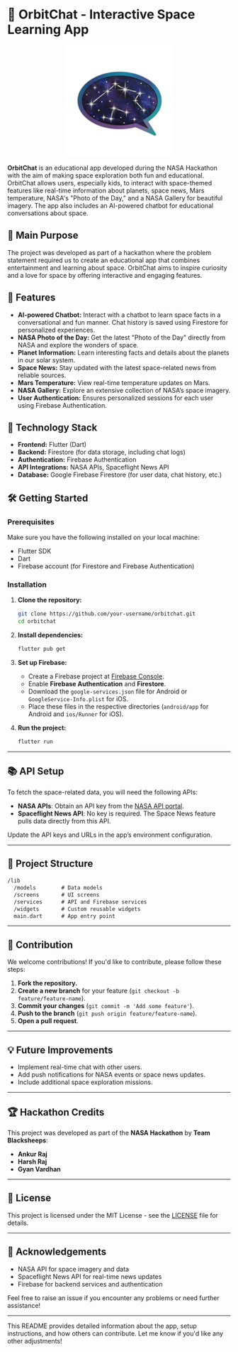# 🚀 OrbitChat - Interactive Space Learning App

<p align="center">  
  <img  width="250px" src="https://github.com/TheNoob51/OrbitChat-App/blob/main/assets/images/logo/logo2.png">
</p>

**OrbitChat** is an educational app developed during the NASA Hackathon with the aim of making space exploration both fun and educational. OrbitChat allows users, especially kids, to interact with space-themed features like real-time information about planets, space news, Mars temperature, NASA's "Photo of the Day," and a NASA Gallery for beautiful imagery. The app also includes an AI-powered chatbot for educational conversations about space.

## 🎯 Main Purpose

The project was developed as part of a hackathon where the problem statement required us to create an educational app that combines entertainment and learning about space. OrbitChat aims to inspire curiosity and a love for space by offering interactive and engaging features.

## 🌟 Features

- **AI-powered Chatbot:** Interact with a chatbot to learn space facts in a conversational and fun manner. Chat history is saved using Firestore for personalized experiences.
- **NASA Photo of the Day:** Get the latest "Photo of the Day" directly from NASA and explore the wonders of space.
- **Planet Information:** Learn interesting facts and details about the planets in our solar system.
- **Space News:** Stay updated with the latest space-related news from reliable sources.
- **Mars Temperature:** View real-time temperature updates on Mars.
- **NASA Gallery:** Explore an extensive collection of NASA’s space imagery.
- **User Authentication:** Ensures personalized sessions for each user using Firebase Authentication.
  
## 🚀 Technology Stack

- **Frontend:** Flutter (Dart)
- **Backend:** Firestore (for data storage, including chat logs)
- **Authentication:** Firebase Authentication
- **API Integrations:** NASA APIs, Spaceflight News API
- **Database:** Google Firebase Firestore (for user data, chat history, etc.)

## 🛠️ Getting Started

### Prerequisites

Make sure you have the following installed on your local machine:

- Flutter SDK
- Dart
- Firebase account (for Firestore and Firebase Authentication)

### Installation

1. **Clone the repository:**

   ```bash
   git clone https://github.com/your-username/orbitchat.git
   cd orbitchat
   ```

2. **Install dependencies:**

   ```bash
   flutter pub get
   ```

3. **Set up Firebase:**

   - Create a Firebase project at [Firebase Console](https://console.firebase.google.com/).
   - Enable **Firebase Authentication** and **Firestore**.
   - Download the `google-services.json` file for Android or `GoogleService-Info.plist` for iOS.
   - Place these files in the respective directories (`android/app` for Android and `ios/Runner` for iOS).

4. **Run the project:**

   ```bash
   flutter run
   ```

---

## 📚 API Setup

To fetch the space-related data, you will need the following APIs:

- **NASA APIs**: Obtain an API key from the [NASA API portal](https://api.nasa.gov/).
- **Spaceflight News API**: No key is required. The Space News feature pulls data directly from this API.

Update the API keys and URLs in the app’s environment configuration.

---

## 📂 Project Structure

```
/lib
  /models        # Data models
  /screens       # UI screens
  /services      # API and Firebase services
  /widgets       # Custom reusable widgets
  main.dart      # App entry point
```

---

## 🙌 Contribution

We welcome contributions! If you'd like to contribute, please follow these steps:

1. **Fork the repository.**
2. **Create a new branch** for your feature (`git checkout -b feature/feature-name`).
3. **Commit your changes** (`git commit -m 'Add some feature'`).
4. **Push to the branch** (`git push origin feature/feature-name`).
5. **Open a pull request**.

---

## 💡 Future Improvements

- Implement real-time chat with other users.
- Add push notifications for NASA events or space news updates.
- Include additional space exploration missions.

---

## 🏆 Hackathon Credits

This project was developed as part of the **NASA Hackathon** by **Team Blacksheeps**:

- **Ankur Raj**
- **Harsh Raj**
- **Gyan Vardhan**

---

## 📄 License

This project is licensed under the MIT License - see the [LICENSE](LICENSE) file for details.

---

## 🤝 Acknowledgements

- NASA API for space imagery and data
- Spaceflight News API for real-time news updates
- Firebase for backend services and authentication

Feel free to raise an issue if you encounter any problems or need further assistance!

---

This README provides detailed information about the app, setup instructions, and how others can contribute. Let me know if you'd like any other adjustments!

